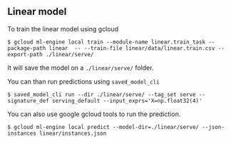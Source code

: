 ## Linear model

To train the linear model using gcloud

    $ gcloud ml-engine local train --module-name linear.train_task --package-path linear  -- --train-file linear/data/linear.train.csv --export-path ./linear/serve/
    

It will save the model on a `./linear/serve/` folder.


You can than run predictions using `saved_model_cli`

    $ saved_model_cli run --dir ./linear/serve/ --tag_set serve --signature_def serving_default --input_exprs='X=np.float32(4)'


You can also use google gcloud tools to run the prediction.

    $ gcloud ml-engine local predict --model-dir=./linear/serve/ --json-instances linear/instances.json
